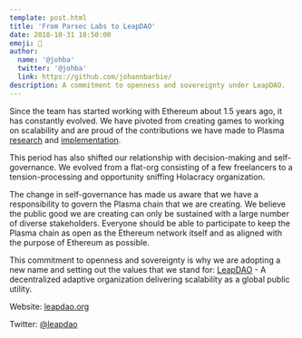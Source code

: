 ```yaml
---
template: post.html
title: 'From Parsec Labs to LeapDAO'
date: 2018-10-31 10:50:00
emoji: 🥚
author:
  name: '@johba'
  twitter: '@johba'
  link: https://github.com/johannbarbie/
description: A commitment to openness and sovereignty under LeapDAO.
---
```


Since the team has started working with Ethereum about 1.5 years ago, it has constantly evolved. We have pivoted from creating games to working on scalability and are proud of the contributions we have made to Plasma [research](https://ethresear.ch/t/plasma-leap-a-state-enabled-computing-model-for-plasma/3539) and [implementation](https://leapdao.org/blog/Announcing-Plasma-Leap-Testnet/).

This period has also shifted our relationship with decision-making and self-governance. We evolved from a flat-org consisting of a few freelancers to a tension-processing and opportunity sniffing Holacracy organization.

The change in self-governance has made us aware that we have a responsibility to govern the Plasma chain that we are creating. We believe the public good we are creating can only be sustained with a large number of diverse stakeholders. Everyone should be able to participate to keep the Plasma chain as open as the Ethereum network itself and as aligned with the purpose of Ethereum as possible.

This commitment to openness and sovereignty is why we are adopting a new name and setting out the values that we stand for: [LeapDAO](http://leapdao.org) - A decentralized adaptive organization delivering scalability as a global public utility.

Website: [leapdao.org](http://leapdao.org)

Twitter: [@leapdao](https://twitter.com/leapdao)
